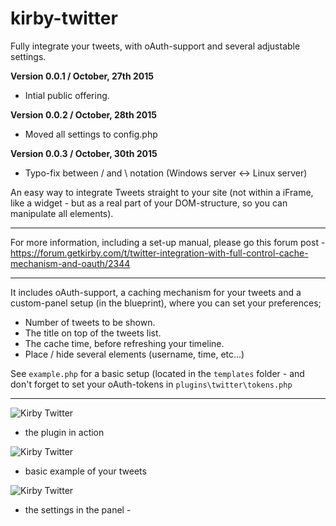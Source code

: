 # kirby-twitter

Fully integrate your tweets, with oAuth-support and several adjustable settings.

**Version 0.0.1 / October, 27th 2015**
- Intial public offering.

**Version 0.0.2 / October, 28th 2015**
- Moved all settings to config.php

**Version 0.0.3 / October, 30th 2015**
- Typo-fix between / and \ notation (Windows server <-> Linux server)

An easy way to integrate Tweets straight to your site (not within a iFrame, like a widget - but as a real part of your DOM-structure, so you can manipulate all elements).

****

For more information, including a set-up manual, please go this forum post - https://forum.getkirby.com/t/twitter-integration-with-full-control-cache-mechanism-and-oauth/2344

****

It includes oAuth-support, a caching mechanism for your tweets and a custom-panel setup (in the blueprint), where you can set your preferences;

- Number of tweets to be shown.
- The title on top of the tweets list.
- The cache time, before refreshing your timeline.
- Place / hide several elements (username, time, etc...)

See ```example.php``` for a basic setup (located in the ```templates``` folder - and don't forget to set your oAuth-tokens in ```plugins\twitter\tokens.php```

****
![Kirby Twitter](http://i.imgur.com/KqrhffI.gif "Kirby Twitter, the plugin in action'")

- the plugin in action

![Kirby Twitter](http://i.imgur.com/cz6zMdj.png "Kirby Twitter, example timeline'")

- basic example of your tweets

![Kirby Twitter](http://i.imgur.com/bkqmM2e.png "Kirby Twitter, settings in the panel")

- the settings in the panel -
